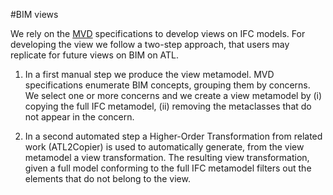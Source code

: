 
#BIM views 

We rely on the [MVD](https://www.google.fr/url?sa=t&rct=j&q=&esrc=s&source=web&cd=1&cad=rja&uact=8&ved=0ahUKEwjj1Imo4MnKAhWCVBoKHWF5BMUQFggfMAA&url=http%3A%2F%2Fwww.buildingsmart-tech.org%2Fspecifications%2Fifc-view-definition&usg=AFQjCNHjfu2L9dms9j5vaMxEIZH0Bw8fCA&sig2=2EG_nO2O_SkbiadnbsWo-A&bvm=bv.112766941,d.d2s) specifications to develop views on IFC models. For developing the view we
follow a two-step approach, that users may replicate for future views on BIM on ATL.

1. In a first manual step we produce the view metamodel. MVD specifications enumerate BIM concepts, grouping them by concerns. We select one or more concerns and we create a view
metamodel by (i) copying the full IFC metamodel, (ii) removing the metaclasses that do not appear in the concern.

2. In a second automated step a Higher-Order Transformation from related work (ATL2Copier) is used to automatically generate, from the view metamodel a view transformation. The resulting view transformation, given a full model conforming to the full IFC metamodel filters out the elements that do not belong to the view.